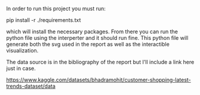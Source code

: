 In order to run this project you must run:

pip install -r ./requirements.txt

which will install the necessary packages. From there you can run the python file using the interperter and it should run fine.
This python file will generate both the svg used in the report as well as the interactible visualization.

The data source is in the bibliography of the report but I'll include a link here just in case.

https://www.kaggle.com/datasets/bhadramohit/customer-shopping-latest-trends-dataset/data
